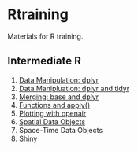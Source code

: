# Rtraining

Materials for R training.

## Intermediate R

1. [Data Manipulation: dplyr](http://rpubs.com/NateByers/datamanip1)
2. [Data Manipluation: dplyr and tidyr](http://rpubs.com/NateByers/datamanip2)
3. [Merging: base and dplyr](http://rpubs.com/NateByers/merging)
4. [Functions and apply()](http://rpubs.com/NateByers/functionsApply)
5. [Plotting with openair](http://rpubs.com/NateByers/openair)
6. [Spatial Data Objects](http://rpubs.com/NateByers/spatialobjects)
7. Space-Time Data Objects
8. [Shiny](https://natebyers.shinyapps.io/IntroToShiny)
